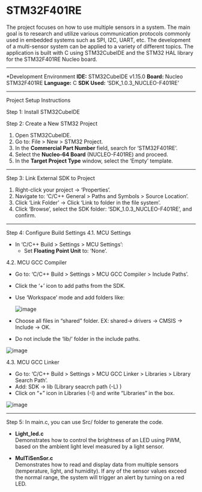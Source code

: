 # STM32F401RE 

The project focuses on how to use multiple sensors in a system. The main goal is to research and utilize various communication protocols commonly used in embedded 
systems such as SPI, I2C, UART, etc. The development of a multi-sensor system can be applied to a variety of different topics. The application is built with C using STM32CubeIDE and the STM32 HAL library for the STM32F401RE Nucleo board.


---

*Development Environment
**IDE:** STM32CubeIDE v1.15.0
**Board:** Nucleo STM32F401RE
**Language:** C
**SDK Used:** ‘SDK_1.0.3_NUCLEO-F401RE’

---

Project Setup Instructions

 Step 1: Install STM32CubeIDE

 Step 2: Create a New STM32 Project

1. Open STM32CubeIDE.
2. Go to: File > New > STM32 Project.
3. In the **Commercial Part Number** field, search for ‘STM32F401RE’.
4. Select the **Nucleo-64 Board** (NUCLEO-F401RE) and proceed.
5. In the **Target Project Type** window, select the ‘Empty’ template.

---

Step 3: Link External SDK to Project

1. Right-click your project → ‘Properties’.
2. Navigate to: ‘C/C++ General > Paths and Symbols > Source Location’.
3. Click ‘Link Folder’ → Click ‘Link to folder in the file system’.
4. Click ‘Browse’, select the SDK folder: ‘SDK_1.0.3_NUCLEO-F401RE’, and confirm.

---

 Step 4: Configure Build Settings
4.1. MCU Settings
- In ‘C/C++ Build > Settings > MCU Settings’:
  - Set **Floating Point Unit** to: ‘None’.

 4.2. MCU GCC Compiler
- Go to: ‘C/C++ Build > Settings > MCU GCC Compiler > Include Paths’.
- Click the ‘+’ icon to add paths from the SDK.
- Use ‘Workspace’ mode and add folders like:

   ![image](https://github.com/user-attachments/assets/1f6cd885-6255-40c0-8a25-ce0d0130ca50)


-	Choose all files in “shared” folder.
EX: shared-> drivers -> CMSIS -> Include -> OK. 
-	Do not include the ‘lib/’ folder in the include paths.

 ![image](https://github.com/user-attachments/assets/15a1221d-ab81-4a84-90b1-b688b774bacb)


4.3. MCU GCC Linker
- Go to: ‘C/C++ Build > Settings > MCU GCC Linker > Libraries > Library Search Path’.
- Add: SDK -> lib (Library seacrch path (-L) )
- Click on “+” icon in Libraries (-I) and write “Libraries” in the box.

![image](https://github.com/user-attachments/assets/65917548-fbfc-4291-8b00-fbdc84b7c801)

---
Step 5:  In main.c, you can use Src/ folder to generate the code.

- **Light_led.c**  
  Demonstrates how to control the brightness of an LED using PWM, based on the ambient light level measured by a light sensor.

- **MulTiSenSor.c**  
  Demonstrates how to read and display data from multiple sensors (temperature, light, and humidity). If any of the sensor values exceed the normal range, the system will trigger an alert by turning on a red LED.
